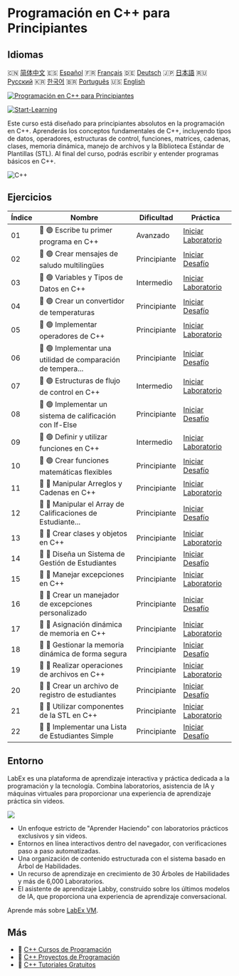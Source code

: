 # Programación en C++ para Principiantes

## Idiomas

🇨🇳 [简体中文](README_zh.md) 🇪🇸 [Español](README_es.md) 🇫🇷 [Français](README_fr.md) 🇩🇪 [Deutsch](README_de.md) 🇯🇵 [日本語](README_ja.md) 🇷🇺 [Русский](README_ru.md) 🇰🇷 [한국어](README_ko.md) 🇧🇷 [Português](README_pt.md) 🇺🇸 [English](README.md) 

[![Programación en C++ para Principiantes](https://cover-creator.labex.io/cpp-programming-for-beginners.png?lang=es)](https://labex.io/es/courses/cpp-programming-for-beginners)

[![Start-Learning](https://img.shields.io/badge/Start-Learning-whitesmoke?style=for-the-badge)](https://labex.io/es/courses/cpp-programming-for-beginners)

Este curso está diseñado para principiantes absolutos en la programación en C++. Aprenderás los conceptos fundamentales de C++, incluyendo tipos de datos, operadores, estructuras de control, funciones, matrices, cadenas, clases, memoria dinámica, manejo de archivos y la Biblioteca Estándar de Plantillas (STL). Al final del curso, podrás escribir y entender programas básicos en C++. 

![C++](https://img.shields.io/badge/C++-whitesmoke?style=for-the-badge&logo=c++)


## Ejercicios

|   Índice | Nombre                                                      | Dificultad   | Práctica                                                                                                                      |
|----------|-------------------------------------------------------------|--------------|-------------------------------------------------------------------------------------------------------------------------------|
|       01 | 📖 🟢 Escribe tu primer programa en C++                     | Avanzado     | <a target='_blank' href='https://labex.io/es/tutorials/cpp-write-your-first-c-program-446069'>Iniciar Laboratorio</a>         |
|       02 | 🎯 🟢 Crear mensajes de saludo multilingües                 | Principiante | <a target='_blank' href='https://labex.io/es/tutorials/cpp-craft-multilingual-greeting-messages-446094'>Iniciar Desafío</a>   |
|       03 | 📖 🟢 Variables y Tipos de Datos en C++                     | Intermedio   | <a target='_blank' href='https://labex.io/es/tutorials/cpp-variables-and-data-types-in-c-446078'>Iniciar Laboratorio</a>      |
|       04 | 🎯 🟢 Crear un convertidor de temperaturas                  | Principiante | <a target='_blank' href='https://labex.io/es/tutorials/c-create-a-temperature-converter-446144'>Iniciar Desafío</a>           |
|       05 | 📖 🟢 Implementar operadores de C++                         | Principiante | <a target='_blank' href='https://labex.io/es/tutorials/cpp-implement-c-operators-446084'>Iniciar Laboratorio</a>              |
|       06 | 🎯 🟢 Implementar una utilidad de comparación de tempera... | Principiante | <a target='_blank' href='https://labex.io/es/tutorials/implement-temperature-comparison-utility-446145'>Iniciar Desafío</a>   |
|       07 | 📖 🟢 Estructuras de flujo de control en C++                | Intermedio   | <a target='_blank' href='https://labex.io/es/tutorials/cpp-control-flow-structures-in-c-446083'>Iniciar Laboratorio</a>       |
|       08 | 🎯 🟢 Implementar un sistema de calificación con If-Else    | Principiante | <a target='_blank' href='https://labex.io/es/tutorials/c-implement-grading-system-with-if-else-446149'>Iniciar Desafío</a>    |
|       09 | 📖 🟢 Definir y utilizar funciones en C++                   | Intermedio   | <a target='_blank' href='https://labex.io/es/tutorials/cpp-define-and-use-functions-in-c-446080'>Iniciar Laboratorio</a>      |
|       10 | 🎯 🟢 Crear funciones matemáticas flexibles                 | Principiante | <a target='_blank' href='https://labex.io/es/tutorials/c-create-flexible-math-functions-446161'>Iniciar Desafío</a>           |
|       11 | 📖 🔵 Manipular Arreglos y Cadenas en C++                   | Principiante | <a target='_blank' href='https://labex.io/es/tutorials/cpp-manipulate-arrays-and-strings-in-c-446085'>Iniciar Laboratorio</a> |
|       12 | 🎯 🔵 Manipular el Array de Calificaciones de Estudiante... | Principiante | <a target='_blank' href='https://labex.io/es/tutorials/c-manipulate-student-scores-array-446194'>Iniciar Desafío</a>          |
|       13 | 📖 🔵 Crear clases y objetos en C++                         | Principiante | <a target='_blank' href='https://labex.io/es/tutorials/cpp-create-classes-and-objects-in-c-446079'>Iniciar Laboratorio</a>    |
|       14 | 🎯 🔵 Diseña un Sistema de Gestión de Estudiantes           | Principiante | <a target='_blank' href='https://labex.io/es/tutorials/cpp-design-a-student-management-system-446288'>Iniciar Desafío</a>     |
|       15 | 📖 🔵 Manejar excepciones en C++                            | Principiante | <a target='_blank' href='https://labex.io/es/tutorials/cpp-handle-exceptions-in-c-446082'>Iniciar Laboratorio</a>             |
|       16 | 🎯 🔵 Crear un manejador de excepciones personalizado       | Principiante | <a target='_blank' href='https://labex.io/es/tutorials/cpp-create-a-custom-exception-handler-446292'>Iniciar Desafío</a>      |
|       17 | 📖 🔵 Asignación dinámica de memoria en C++                 | Principiante | <a target='_blank' href='https://labex.io/es/tutorials/cpp-dynamic-memory-allocation-in-c-446081'>Iniciar Laboratorio</a>     |
|       18 | 🎯 🔵 Gestionar la memoria dinámica de forma segura         | Principiante | <a target='_blank' href='https://labex.io/es/tutorials/cpp-manage-dynamic-memory-safely-446299'>Iniciar Desafío</a>           |
|       19 | 📖 🔵 Realizar operaciones de archivos en C++               | Principiante | <a target='_blank' href='https://labex.io/es/tutorials/cpp-perform-file-operations-in-c-446086'>Iniciar Laboratorio</a>       |
|       20 | 🎯 🔵 Crear un archivo de registro de estudiantes           | Principiante | <a target='_blank' href='https://labex.io/es/tutorials/cpp-create-a-student-log-file-446297'>Iniciar Desafío</a>              |
|       21 | 📖 🔵 Utilizar componentes de la STL en C++                 | Principiante | <a target='_blank' href='https://labex.io/es/tutorials/cpp-use-stl-components-in-c-446087'>Iniciar Laboratorio</a>            |
|       22 | 🎯 🔵 Implementar una Lista de Estudiantes Simple           | Principiante | <a target='_blank' href='https://labex.io/es/tutorials/cpp-implement-a-simple-student-roster-446298'>Iniciar Desafío</a>      |

## Entorno

LabEx es una plataforma de aprendizaje interactiva y práctica dedicada a la programación y la tecnología. Combina laboratorios, asistencia de IA y máquinas virtuales para proporcionar una experiencia de aprendizaje práctica sin videos.

![](https://tutorial-screenshot.getvm.io/images/vm-1725247253.png)

- Un enfoque estricto de "Aprender Haciendo" con laboratorios prácticos exclusivos y sin videos.
- Entornos en línea interactivos dentro del navegador, con verificaciones paso a paso automatizadas.
- Una organización de contenido estructurada con el sistema basado en Árbol de Habilidades.
- Un recurso de aprendizaje en crecimiento de 30 Árboles de Habilidades y más de 6,000 Laboratorios.
- El asistente de aprendizaje Labby, construido sobre los últimos modelos de IA, que proporciona una experiencia de aprendizaje conversacional.

Aprende más sobre [LabEx VM](https://support.labex.io/using-labex/virtual-machine).

## Más

- 🔗 [C++ Cursos de Programación](https://github.com/labex-labs/awesome-programming-courses)
- 🔗 [C++ Proyectos de Programación](https://github.com/labex-labs/awesome-programming-projects)
- 🔗 [C++ Tutoriales Gratuitos](https://github.com/labex-labs/cpp-free-tutorials)

